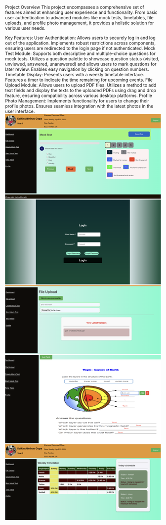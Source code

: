 Project Overview
This project encompasses a comprehensive set of features aimed at enhancing user experience and functionality. From basic user authentication to advanced modules like mock tests, timetables, file uploads, and profile photo management, it provides a holistic solution for various user needs.

Key Features:
User Authentication:
Allows users to securely log in and log out of the application.
Implements robust restrictions across components, ensuring users are redirected to the login page if not authenticated.
Mock Test Module:
Supports both descriptive and multiple-choice questions for mock tests.
Utilizes a question palette to showcase question status (visited, unviewed, answered, unanswered) and allows users to mark questions for later review.
Enables easy navigation by clicking on question numbers.
Timetable Display:
Presents users with a weekly timetable interface.
Features a timer to indicate the time remaining for upcoming events.
File Upload Module:
Allows users to upload PDF files.
Utilizes a method to add text fields and display the texts to the uploaded PDFs using drag and drop feature, ensuring compatibility across various desktop platforms.
Profile Photo Management:
Implements functionality for users to change their profile photos.
Ensures seamless integration with the latest photos in the user interface.
![Student can take Mock test](https://github.com/nalibaru/mocktest-react/blob/master/mocktest.png)
![Login page with server side authentication](https://github.com/nalibaru/mocktest-react/blob/master/login.png)
![upload the pdf file and add draggable text field to update](https://github.com/nalibaru/mocktest-react/blob/master/pdfupload.png)
![File upload page to upload the pdf and view all the uploaded pdf](https://github.com/nalibaru/mocktest-react/blob/master/pdffile.png)
![Timetable module which displays the weekly timetable and the time remaining for upcoming events to happen](https://github.com/nalibaru/mocktest-react/blob/master/timetable.png)
